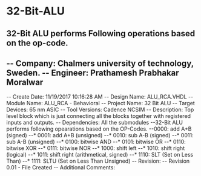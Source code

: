 # 32-Bit-ALU
32-Bit ALU performs Following operations based on the op-code.
----------------------------------------------------------------------------------
-- Company:  Chalmers university of technology, Sweden.
-- Engineer: Prathamesh Prabhakar Moralwar
-- 
-- Create Date: 11/19/2017 10:16:28 AM
-- Design Name: ALU_RCA.VHDL
-- Module Name: ALU_RCA - Behavioral
-- Project Name: 32 Bit ALU 
-- Target Devices: 65 nm ASIC
-- Tool Versions: Cadence NCSIM
-- Description: Top level block which is just connecting all the blocks together with registered inputs and outputs.
-- Dependencies:  All the submodules
--32-Bit ALU performs following opearations based on the OP-Codes.
--0000: add A+B (signed)
--* 0001: add A+B (unsigned)
--* 0010: sub A-B (signed)
--* 0011: sub A-B (unsigned)
--* 0100: bitwise AND
--* 0101: bitwise OR
--* 0110: bitwise XOR
--* 0111: bitwise NOR
--* 1000: shift left
--* 1010: shift right (logical)
--* 1011: shift right (arithmetical, signed)
--* 1110: SLT (Set on Less Than)
--* 1111: SLTU (Set on Less Than Unsigned)
-- Revision:
-- Revision 0.01 - File Created
-- Additional Comments:
